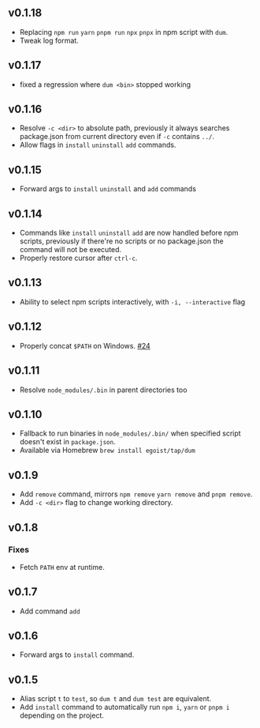 ## v0.1.18

- Replacing `npm run` `yarn` `pnpm run` `npx` `pnpx` in npm script with `dum`.
- Tweak log format.

## v0.1.17

- fixed a regression where `dum <bin>` stopped working

## v0.1.16

- Resolve `-c <dir>` to absolute path, previously it always searches package.json from current directory even if `-c` contains `../`.
- Allow flags in `install` `uninstall` `add` commands.

## v0.1.15

- Forward args to `install` `uninstall` and `add` commands

## v0.1.14

- Commands like `install` `uninstall` `add` are now handled before npm scripts, previously if there're no scripts or no package.json the command will not be executed.
- Properly restore cursor after `ctrl-c`.

## v0.1.13

- Ability to select npm scripts interactively, with `-i, --interactive` flag

## v0.1.12

- Properly concat `$PATH` on Windows. [#24](https://github.com/egoist/dum/issues/24)

## v0.1.11

- Resolve `node_modules/.bin` in parent directories too

## v0.1.10

- Fallback to run binaries in `node_modules/.bin/` when specified script doesn't exist in `package.json`.
- Available via Homebrew `brew install egoist/tap/dum`

## v0.1.9

- Add `remove` command, mirrors `npm remove` `yarn remove` and `pnpm remove`.
- Add `-c <dir>` flag to change working directory.

## v0.1.8

### Fixes

- Fetch `PATH` env at runtime.

## v0.1.7

- Add command `add`

## v0.1.6

- Forward args to `install` command.

## v0.1.5

- Alias script `t` to `test`, so `dum t` and `dum test` are equivalent.
- Add `install` command to automatically run `npm i`, `yarn` or `pnpm i` depending on the project.
